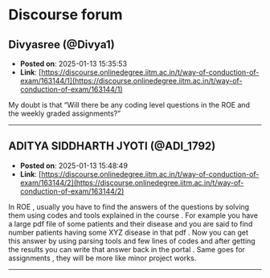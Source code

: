 # Discourse forum

## Divyasree (@Divya1)
- **Posted on**: 2025-01-13 15:35:53
- **Link**: [https://discourse.onlinedegree.iitm.ac.in/t/way-of-conduction-of-exam/163144/1](https://discourse.onlinedegree.iitm.ac.in/t/way-of-conduction-of-exam/163144/1)

My doubt is that “Will there be any coding level questions in the ROE and the weekly graded assignments?”

---

## ADITYA SIDDHARTH JYOTI (@ADI_1792)
- **Posted on**: 2025-01-13 15:48:49
- **Link**: [https://discourse.onlinedegree.iitm.ac.in/t/way-of-conduction-of-exam/163144/2](https://discourse.onlinedegree.iitm.ac.in/t/way-of-conduction-of-exam/163144/2)

In ROE , usually you have to find the answers of the questions by solving them using codes and tools explained in the course .
For example you have a large pdf file of some patients and their disease and you are said to find number patients having some XYZ disease in that pdf . Now you can get this answer by using parsing tools and few lines of codes and after getting the results you can write that answer back in the portal .
Same goes for assignments , they will be more like minor project works.

---
